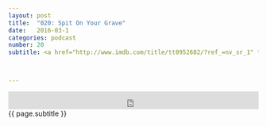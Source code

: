 ```yaml
---
layout: post
title:  "020: Spit On Your Grave"
date:   2016-03-1
categories: podcast
number: 20
subtitle: <a href="http://www.imdb.com/title/tt0952682/?ref_=nv_sr_1" target="_blank">Shotgun Stories</a>! This episode we talk about title expectations, what it means for people to change, our theory to Son's shotgun scars, and Jeff tries to link Shotgun Stories to Romeo & Juliet (what?). <a href="http://www.yourscreenisnotdead.com/audible" target="_blank">Click here</a> to get a free audiobook and support the show!



---
```


<iframe frameborder='0' height='36px' scrolling='no' seamless src='https://simplecast.com/e/28023?style=dark' width='100%'></iframe>

<br>
<span class="episode_text">
{{ page.subtitle }}
</span>
<br><br>

